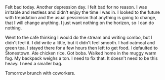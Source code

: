 Felt bad today. Another depression day. I felt bad for no reason. I was irritable and restless and didn't enjoy the time I was in. I looked to the future with trepidation and the usual pessimism that anything is going to change, that I will change anything. I just want nothing on the horizon, so I can do nothing.

Went to the cafe thinking I would do the stream and writing combo, but I didn't feel it. I did write a little, but it didn't feel smooth. I had oatmeal and green tea. I stayed there for a few hours then left to get food. I defaulted to Stonestown. Ate chicken rice. Got boba. Walked home in the muggy warm fog. My backpack weighs a ton. I need to fix that. It doesn't need to be this heavy. I need a smaller bag.

Tomorrow brunch with coworkers.
